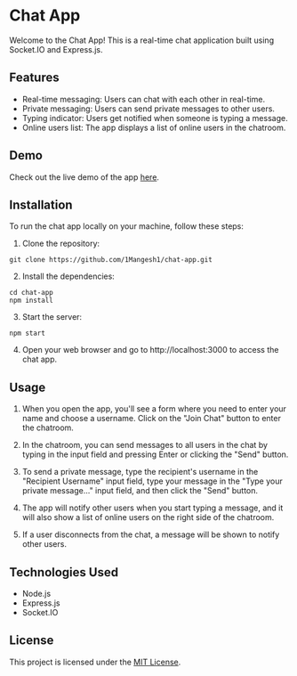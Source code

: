 
# Chat App

Welcome to the Chat App! This is a real-time chat application built using Socket.IO and Express.js.

## Features

- Real-time messaging: Users can chat with each other in real-time.
- Private messaging: Users can send private messages to other users.
- Typing indicator: Users get notified when someone is typing a message.
- Online users list: The app displays a list of online users in the chatroom.

## Demo

Check out the live demo of the app [here](https://chat-app-rhlw.onrender.com/).

## Installation

To run the chat app locally on your machine, follow these steps:

1. Clone the repository:

```
git clone https://github.com/1Mangesh1/chat-app.git
```

2. Install the dependencies:

```
cd chat-app
npm install
```

3. Start the server:

```
npm start
```

4. Open your web browser and go to http://localhost:3000 to access the chat app.

## Usage

1. When you open the app, you'll see a form where you need to enter your name and choose a username. Click on the "Join Chat" button to enter the chatroom.

2. In the chatroom, you can send messages to all users in the chat by typing in the input field and pressing Enter or clicking the "Send" button.

3. To send a private message, type the recipient's username in the "Recipient Username" input field, type your message in the "Type your private message..." input field, and then click the "Send" button.

4. The app will notify other users when you start typing a message, and it will also show a list of online users on the right side of the chatroom.

5. If a user disconnects from the chat, a message will be shown to notify other users.

## Technologies Used

- Node.js
- Express.js
- Socket.IO

## License

This project is licensed under the [MIT License](LICENSE).


